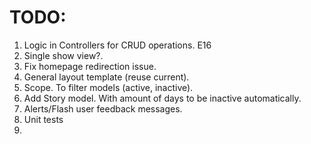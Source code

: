 # TODO:

1. Logic in Controllers for CRUD operations. E16
1. Single show view?.
1. Fix homepage redirection issue.
1. General layout template (reuse current).
1. Scope. To filter models (active, inactive).
1. Add Story model. With amount of days to be inactive automatically.
1. Alerts/Flash user feedback messages.
1. Unit tests
1.
